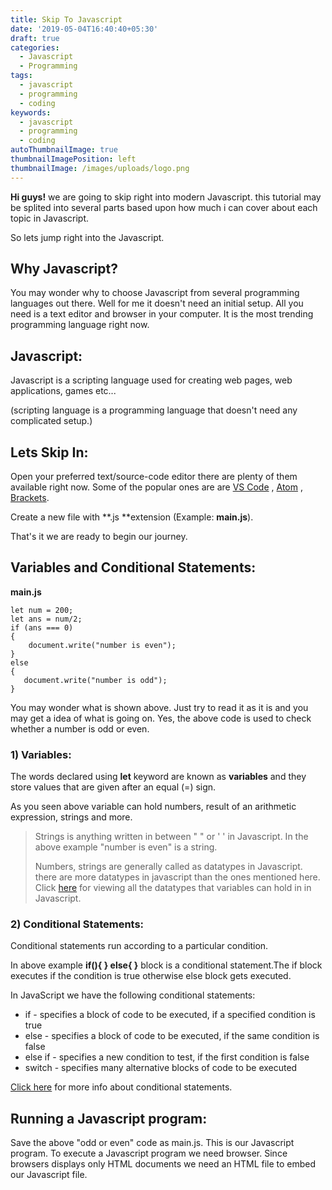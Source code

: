 ```yaml
---
title: Skip To Javascript
date: '2019-05-04T16:40:40+05:30'
draft: true
categories:
  - Javascript
  - Programming
tags:
  - javascript
  - programming
  - coding
keywords:
  - javascript
  - programming
  - coding
autoThumbnailImage: true
thumbnailImagePosition: left
thumbnailImage: /images/uploads/logo.png
---
```

**Hi guys!** we are going to skip right into modern Javascript. this tutorial may be splited into several parts based upon how much i can cover about each topic in Javascript.  

So lets jump right into the Javascript.

## Why Javascript?

You may wonder why to choose Javascript from several programming languages out there. Well for me it doesn't need an initial setup. All you need is a text editor and browser in your computer. It is the most trending programming language right now.

## Javascript:

Javascript is a scripting language used for creating web pages, web applications, games etc...

 (scripting language is a programming language that doesn't need any complicated setup.)

## Lets Skip In:

Open your preferred text/source-code editor there are plenty of them available right now. Some of the popular ones are are [VS Code](https://code.visualstudio.com/ "Download VS Code") , [Atom](https://atom.io/ "Download Atom") , [Brackets](http://brackets.io/ "Download Brackets"). 

Create a new file with **.js  **extension (Example: **main.js**).

That's it we are ready to begin our journey.

## Variables and Conditional Statements:

**main.js**

```
let num = 200;
let ans = num/2;
if (ans === 0)
{   
    document.write("number is even");
} 
else
{
   document.write("number is odd");
}
```

You may wonder what is shown above. Just try to read it as it is and you may get a idea of what is going on. Yes, the above code is used to check whether a number is odd or even.

### 1) Variables:

The words declared using **let** keyword are known as **variables** and they store values that are given after an equal (=) sign.

As you seen above variable can hold numbers, result of an arithmetic expression, strings and more.

> Strings  is anything written in between " " or ' ' in Javascript. In the above example  "number is even" is a string. 
>
> Numbers, strings are generally called as datatypes in Javascript. there are more datatypes in javascript than the ones mentioned here.
> Click  [here](https://www.w3schools.com/js/js_datatypes.asp)  for viewing all the datatypes that variables can hold in in Javascript.

### 2) Conditional Statements:

Conditional statements run according to a particular condition.

In above example **if(){  } else{ }** block is a conditional statement.The if block executes if the condition is true otherwise else block gets executed.

In JavaScript we have the following conditional statements:

* if - specifies a block of code to be executed, if a specified condition is true
* else - specifies a block of code to be executed, if the same condition is false
* else if - specifies a new condition to test, if the first condition is false
* switch - specifies many alternative blocks of code to be executed

[Click here](https://www.w3schools.com/js/js_if_else.asp "Conditional Statements") for more info about conditional statements.

## Running a Javascript program:
Save the above "odd or even" code as main.js. This is our Javascript program.
To execute a Javascript program we need browser. Since browsers displays only HTML documents we need an HTML file to embed our Javascript file.
